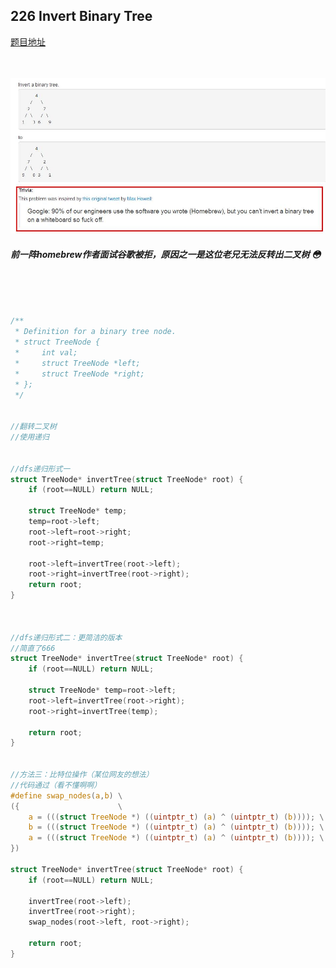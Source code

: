 ## 226  Invert Binary Tree
[题目地址](https://leetcode.com/problems/invert-binary-tree/description/)
<br>
<br>
<br>

![](https://github.com/LUCY78765580/Day-Day-Leetcode/raw/master/screenshorts/binary-tree008.jpg)
<br>
##### 前一阵homebrew作者面试谷歌被拒，原因之一是这位老兄无法反转出二叉树 :flushed:
<br>
<br>
<br>

```c
/**
 * Definition for a binary tree node.
 * struct TreeNode {
 *     int val;
 *     struct TreeNode *left;
 *     struct TreeNode *right;
 * };
 */


//翻转二叉树
//使用递归


//dfs递归形式一
struct TreeNode* invertTree(struct TreeNode* root) {
    if (root==NULL) return NULL;

    struct TreeNode* temp;
    temp=root->left;
    root->left=root->right;
    root->right=temp;

    root->left=invertTree(root->left);
    root->right=invertTree(root->right);
    return root;
}



//dfs递归形式二：更简洁的版本
//简直了666
struct TreeNode* invertTree(struct TreeNode* root) {
    if (root==NULL) return NULL;

    struct TreeNode* temp=root->left;
    root->left=invertTree(root->right);
    root->right=invertTree(temp);

    return root;
}


//方法三：比特位操作（某位网友的想法）
//代码通过（看不懂啊啊）
#define swap_nodes(a,b) \
({                      \
    a = (((struct TreeNode *) ((uintptr_t) (a) ^ (uintptr_t) (b)))); \
    b = (((struct TreeNode *) ((uintptr_t) (a) ^ (uintptr_t) (b)))); \
    a = (((struct TreeNode *) ((uintptr_t) (a) ^ (uintptr_t) (b)))); \
})

struct TreeNode* invertTree(struct TreeNode* root) {
    if (root==NULL) return NULL;

    invertTree(root->left);
    invertTree(root->right);
    swap_nodes(root->left, root->right);

    return root;
}
```
